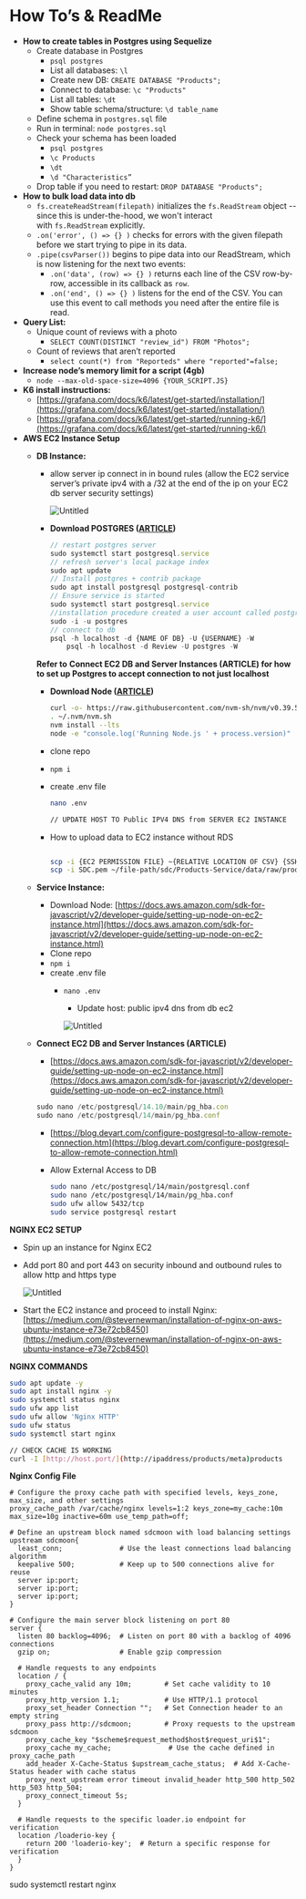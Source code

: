 # How To’s & ReadMe

- **How to create tables in Postgres using Sequelize**
    - Create database in Postgres
        - `psql postgres`
        - List all databases: `\l`
        - Create new DB: `CREATE DATABASE "Products";`
        - Connect to database: `\c "Products"`
        - List all tables: `\dt`
        - Show table schema/structure: `\d table_name`
    - Define schema in `postgres.sql` file
    - Run in terminal: `node postgres.sql`
    - Check your schema has been loaded
        - `psql postgres`
        - `\c Products`
        - `\dt`
        - `\d "Characteristics”`
    - Drop table if you need to restart: `DROP DATABASE "Products";`
- **How to bulk load data into db**
    - `fs.createReadStream(filepath)` initializes the `fs.ReadStream` object -- since this is under-the-hood, we won't interact with `fs.ReadStream` explicitly.
    - `.on('error', () => {} )` checks for errors with the given filepath before we start trying to pipe in its data.
    - `.pipe(csvParser())` begins to pipe data into our ReadStream, which is now listening for the next two events:
        - `.on('data', (row) => {} )` returns each line of the CSV row-by-row, accessible in its callback as `row`.
        - `.on('end', () => {} )` listens for the end of the CSV. You can use this event to call methods you need after the entire file is read.
- **Query List:**
    - Unique count of reviews with a photo
        - `SELECT COUNT(DISTINCT "review_id") FROM "Photos";`
    - Count of reviews that aren’t reported
        - `select count(*) from "Reporteds" where "reported"=false;`
- **Increase node’s memory limit for a script (4gb)**
    - `node --max-old-space-size=4096 {YOUR_SCRIPT.JS}`
- **K6 install instructions:**
    - [https://grafana.com/docs/k6/latest/get-started/installation/](https://grafana.com/docs/k6/latest/get-started/installation/)
    - [https://grafana.com/docs/k6/latest/get-started/running-k6/](https://grafana.com/docs/k6/latest/get-started/running-k6/)
- **AWS EC2 Instance Setup**
    - **DB Instance:**
        - allow server ip connect in in bound rules (allow the EC2 service server’s private ipv4 with a /32 at the end of the ip on your EC2 db server security settings)

            ![Untitled](How%20To%E2%80%99s%20&%20ReadMe/Untitled.png)

        - **Download POSTGRES ([ARTICLE](https://www.digitalocean.com/community/tutorials/how-to-install-postgresql-on-ubuntu-20-04-quickstart))**

            ```jsx
            // restart postgres server
            sudo systemctl start postgresql.service
            // refresh server's local package index
            sudo apt update
            // Install postgres + contrib package
            sudo apt install postgresql postgresql-contrib
            // Ensure service is started
            sudo systemctl start postgresql.service
            //installation procedure created a user account called postgres that is associated with the default Postgres role
            sudo -i -u postgres
            // connect to db
            psql -h localhost -d {NAME OF DB} -U {USERNAME} -W
            	psql -h localhost -d Review -U postgres -W
            ```


        **Refer to** **Connect EC2 DB and Server Instances (ARTICLE) for how to set up Postgres to accept connection to not just localhost**

        - **Download Node ([ARTICLE](https://docs.aws.amazon.com/sdk-for-javascript/v2/developer-guide/setting-up-node-on-ec2-instance.html))**

            ```bash
            curl -o- https://raw.githubusercontent.com/nvm-sh/nvm/v0.39.5/install.sh | bash
            . ~/.nvm/nvm.sh
            nvm install --lts
            node -e "console.log('Running Node.js ' + process.version)"
            ```

        - clone repo
        - `npm i`
        - create .env file

            ```bash
            nano .env

            // UPDATE HOST TO Public IPV4 DNS from SERVER EC2 INSTANCE
            ```

        - How to upload data to EC2 instance without RDS

            ```bash

            scp -i {EC2 PERMISSION FILE} ~{RELATIVE LOCATION OF CSV} {SSH LINK}:~{WHERE TO STORE CSV IN EC2 INSTANCE}
            scp -i SDC.pem ~/file-path/sdc/Products-Service/data/raw/products.csv ubuntu@ec2-ipaddress.compute-1.amazonaws.com:~/Products/data/
            ```

    - **Service Instance:**
        - Download Node: [https://docs.aws.amazon.com/sdk-for-javascript/v2/developer-guide/setting-up-node-on-ec2-instance.html](https://docs.aws.amazon.com/sdk-for-javascript/v2/developer-guide/setting-up-node-on-ec2-instance.html)
        - Clone repo
        - `npm i`
        - create .env file
            - `nano .env`
                - Update host: public ipv4 dns from db ec2

                ![Untitled](How%20To%E2%80%99s%20&%20ReadMe/Untitled%201.png)

    - **Connect EC2 DB and Server Instances (ARTICLE)**
        - [https://docs.aws.amazon.com/sdk-for-javascript/v2/developer-guide/setting-up-node-on-ec2-instance.html](https://docs.aws.amazon.com/sdk-for-javascript/v2/developer-guide/setting-up-node-on-ec2-instance.html)

        ```jsx
        sudo nano /etc/postgresql/14.10/main/pg_hba.con
        sudo nano /etc/postgresql/14/main/pg_hba.conf
        ```

        - [https://blog.devart.com/configure-postgresql-to-allow-remote-connection.htm](https://blog.devart.com/configure-postgresql-to-allow-remote-connection.html)
        - Allow External Access to DB

            ```bash
            sudo nano /etc/postgresql/14/main/postgresql.conf
            sudo nano /etc/postgresql/14/main/pg_hba.conf
            sudo ufw allow 5432/tcp
            sudo service postgresql restart
            ```


**NGINX EC2 SETUP**

- Spin up an instance for Nginx EC2
- Add port 80 and port 443 on security inbound and outbound rules to allow http and https type

    ![Untitled](How%20To%E2%80%99s%20&%20ReadMe/Untitled%202.png)

- Start the EC2 instance and proceed to install Nginx: [https://medium.com/@stevernewman/installation-of-nginx-on-aws-ubuntu-instance-e73e72cb8450](https://medium.com/@stevernewman/installation-of-nginx-on-aws-ubuntu-instance-e73e72cb8450)

**NGINX COMMANDS**

```bash
sudo apt update -y
sudo apt install nginx -y
sudo systemctl status nginx
sudo ufw app list
sudo ufw allow 'Nginx HTTP'
sudo ufw status
sudo systemctl start nginx

// CHECK CACHE IS WORKING
curl -I [http://host.port/](http://ipaddress/products/meta)products
```

**Nginx Config File**

```
# Configure the proxy cache path with specified levels, keys_zone, max_size, and other settings
proxy_cache_path /var/cache/nginx levels=1:2 keys_zone=my_cache:10m max_size=10g inactive=60m use_temp_path=off;

# Define an upstream block named sdcmoon with load balancing settings
upstream sdcmoon{
  least_conn;              # Use the least connections load balancing algorithm
  keepalive 500;           # Keep up to 500 connections alive for reuse
  server ip:port;
  server ip:port;
  server ip:port;
}

# Configure the main server block listening on port 80
server {
  listen 80 backlog=4096;  # Listen on port 80 with a backlog of 4096 connections
  gzip on;                 # Enable gzip compression

  # Handle requests to any endpoints
  location / {
    proxy_cache_valid any 10m;        # Set cache validity to 10 minutes
    proxy_http_version 1.1;           # Use HTTP/1.1 protocol
    proxy_set_header Connection "";   # Set Connection header to an empty string
    proxy_pass http://sdcmoon;        # Proxy requests to the upstream sdcmoon
	proxy_cache_key "$scheme$request_method$host$request_uri$1";
    proxy_cache my_cache;              # Use the cache defined in proxy_cache_path
    add_header X-Cache-Status $upstream_cache_status;  # Add X-Cache-Status header with cache status
	proxy_next_upstream error timeout invalid_header http_500 http_502 http_503 http_504;
    proxy_connect_timeout 5s;
  }

  # Handle requests to the specific loader.io endpoint for verification
  location /loaderio-key {
    return 200 'loaderio-key';  # Return a specific response for verification
  }
}
```

sudo systemctl restart nginx